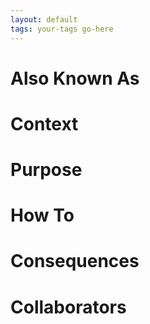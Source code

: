 ```yaml
---
layout: default
tags: your-tags go-here
---
```

# Also Known As

# Context

# Purpose

# How To

# Consequences

# Collaborators
